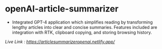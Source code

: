 # openAI-article-summarizer

- Integrated GPT-4 application which simplifies reading by transforming lengthy articles into clear and concise summaries. Features included are integration with RTK, clipboard copying, and storing browsing history.

*Live Link : https://articlesummarizeropenai.netlify.app/*
